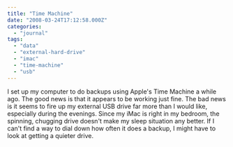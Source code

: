 ```yaml
---
title: "Time Machine"
date: "2008-03-24T17:12:58.000Z"
categories: 
  - "journal"
tags: 
  - "data"
  - "external-hard-drive"
  - "imac"
  - "time-machine"
  - "usb"
---
```


I set up my computer to do backups using Apple's Time Machine a while ago. The good news is that it appears to be working just fine. The bad news is it seems to fire up my external USB drive far more than I would like, especially during the evenings. Since my iMac is right in my bedroom, the spinning, chugging drive doesn't make my sleep situation any better. If I can't find a way to dial down how often it does a backup, I might have to look at getting a quieter drive.
